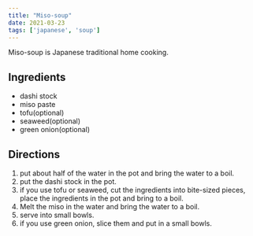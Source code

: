 ```yaml
---
title: "Miso-soup"
date: 2021-03-23
tags: ['japanese', 'soup']
---
```


Miso-soup is Japanese traditional home cooking.

## Ingredients

- dashi stock
- miso paste
- tofu(optional)
- seaweed(optional)
- green onion(optional)

## Directions

1. put about half of the water in the pot and bring the water to a boil.
2. put the dashi stock in the pot.
3. if you use tofu or seaweed, cut the ingredients into bite-sized pieces, place the ingredients in the pot and bring to a boil.
4. Melt the miso in the water and bring the water to a boil.
6. serve into small bowls.
7. if you use green onion, slice them and put in a small bowls.
